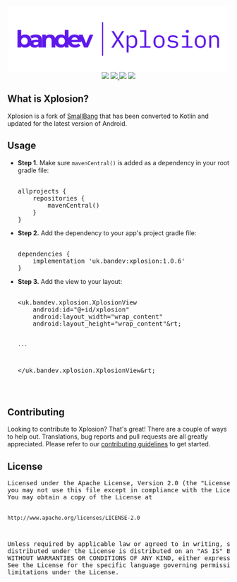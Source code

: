 <div align="center">
 <img src=".github/bandev-xplosion.svg" height="150" align="center" />
 <br>
 <a>
  <img src="https://bandev.uk/api/badges/app-promise.svg"/>
  <a href="https://github.com/BanDev/Xplosion/blob/main/LICENSE.md" target="_blank">
   <img src="https://img.shields.io/github/license/bandev/Xplosion"/>
  </a>
  <img src="https://img.shields.io/github/repo-size/bandev/Xplosion"/>
  <a href="https://www.buymeacoffee.com/bandev" target="_blank">
   <img src="https://img.shields.io/badge/donate-%C2%A35-orange" >
  </a>
 </a>
</div>

<h2 id="what">What is Xplosion?</h2>
<p>Xplosion is a fork of <a href="https://github.com/hanks-zyh/SmallBang">SmallBang</a> that has been converted to Kotlin and updated for the latest version of Android.</p>

<h2 id="usage">Usage</h2>
    <ul>
        <li>
            <b>Step 1.</b> Make sure <code>mavenCentral()</code> is added as a dependency in your root gradle file:
            <br>
            <br>
            <pre>
allprojects {
    repositories {
        mavenCentral()
    }
}</pre>
        </li>    
        <li>
            <b>Step 2.</b> Add the dependency to your app's project gradle file:
            <br>
            <br>
            <pre>
dependencies {
    implementation 'uk.bandev:xplosion:1.0.6'
}</pre>
        </li>   
        <li>
                <b>Step 3.</b> Add the view to your layout:
                <br>
                <br>
                <pre>
&lt;uk.bandev.xplosion.XplosionView
    android:id="@+id/xplosion"
    android:layout_width="wrap_content"
    android:layout_height="wrap_content"&rt;

    ...
    
&lt;/uk.bandev.xplosion.XplosionView&rt;</pre>
            </li>   
    </ul>

<h2 id="contributing">Contributing</h2>
<p>Looking to contribute to Xplosion? That&#39;s great! There are a couple of ways to help out. Translations, bug reports and pull requests are all greatly appreciated. Please refer to our <a href="https://github.com/BanDev/Xplosion/blob/main/CONTRIBUTING.md">contributing guidelines</a> to get started.</p>

<h2 id="license">License</h2>
<pre>
Licensed under the Apache License, Version 2.0 (the "License");
you may not use this file except in compliance with the License.
You may obtain a copy of the License at

    http://www.apache.org/licenses/LICENSE-2.0

Unless required by applicable law or agreed to in writing, software
distributed under the License is distributed on an "AS IS" BASIS,
WITHOUT WARRANTIES OR CONDITIONS OF ANY KIND, either express or implied.
See the License for the specific language governing permissions and
limitations under the License.
</pre>
